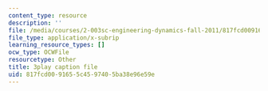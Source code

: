 ```yaml
---
content_type: resource
description: ''
file: /media/courses/2-003sc-engineering-dynamics-fall-2011/817fcd0091655c4597405ba38e96e59e_GUvoVvXwoOQ.vtt
file_type: application/x-subrip
learning_resource_types: []
ocw_type: OCWFile
resourcetype: Other
title: 3play caption file
uid: 817fcd00-9165-5c45-9740-5ba38e96e59e
---
```


